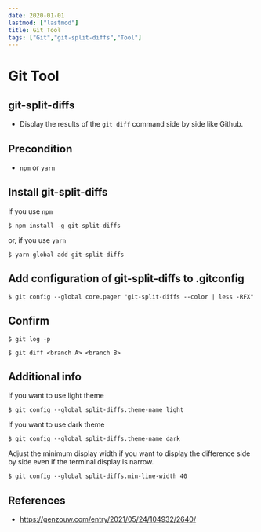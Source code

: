 ```yaml
---
date: 2020-01-01
lastmod: ["lastmod"]
title: Git Tool
tags: ["Git","git-split-diffs","Tool"]
---
```


# Git Tool

## git-split-diffs
* Display the results of the `git diff` command side by side like Github.

## Precondition
* `npm` or `yarn`

## Install git-split-diffs
If you use `npm`
```shell
$ npm install -g git-split-diffs
```
or, if you use `yarn`
```shell
$ yarn global add git-split-diffs
```

## Add configuration of git-split-diffs to .gitconfig
```shell
$ git config --global core.pager "git-split-diffs --color | less -RFX"
```

## Confirm
```shell
$ git log -p
```
```shell
$ git diff <branch A> <branch B>
```

## Additional info
If you want to use light theme
```shell
$ git config --global split-diffs.theme-name light
```

If you want to use dark theme
```shell
$ git config --global split-diffs.theme-name dark
```

Adjust the minimum display width if you want to display the difference side by side even if the terminal display is narrow.
```shell
$ git config --global split-diffs.min-line-width 40
```

## References
* https://genzouw.com/entry/2021/05/24/104932/2640/